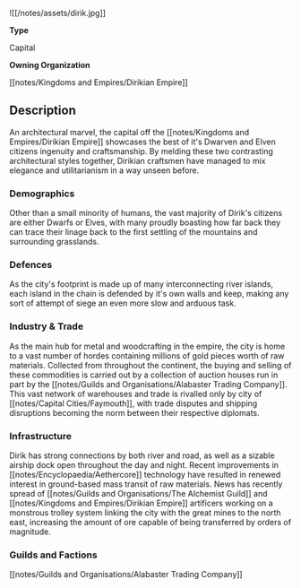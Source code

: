 

![[/notes/assets/dirik.jpg]]

**Type**

Capital

**Owning Organization**

[[notes/Kingdoms and Empires/Dirikian Empire]]


## Description
An architectural marvel, the capital off the [[notes/Kingdoms and Empires/Dirikian Empire]] showcases the best of it's Dwarven and Elven citizens ingenuity and craftsmanship. By melding these two contrasting architectural styles together, Dirikian craftsmen have managed to mix elegance and utilitarianism in a way unseen before.

### Demographics
Other than a small minority of humans, the vast majority of Dirik's citizens are either Dwarfs or Elves, with many proudly boasting how far back they can trace their linage back to the first settling of the mountains and surrounding grasslands.


### Defences
As the city's footprint is made up of many interconnecting river islands, each island in the chain is defended by it's own walls and keep, making any sort of attempt of siege an even more slow and arduous task. 


### Industry & Trade
As the main hub for metal and woodcrafting in the empire, the city is home to a vast number of hordes containing millions of gold pieces worth of raw materials.  Collected from throughout the continent, the buying and selling of these commodities is carried out by a collection of auction houses run in part by the [[notes/Guilds and Organisations/Alabaster Trading Company]]. This vast network of warehouses and trade is rivalled only by city of [[notes/Capital Cities/Faymouth]], with trade disputes and shipping disruptions becoming the norm between their respective diplomats. 

### Infrastructure
Dirik has strong connections by both river and road, as well as a sizable airship dock open throughout the day and night. Recent improvements in [[notes/Encyclopaedia/Aethercore]] technology have resulted in renewed interest in ground-based mass transit of raw materials. News has recently spread of [[notes/Guilds and Organisations/The Alchemist Guild]] and [[notes/Kingdoms and Empires/Dirikian Empire]] artificers working on a monstrous trolley system linking the city with the great mines to the north east, increasing the amount of ore capable of being transferred by orders of magnitude.  


### Guilds and Factions

[[notes/Guilds and Organisations/Alabaster Trading Company]]
